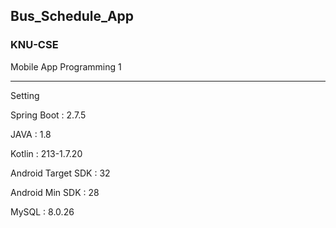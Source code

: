 ## Bus_Schedule_App

### KNU-CSE
Mobile App Programming 1

---

Setting

Spring Boot : 2.7.5

JAVA : 1.8


Kotlin : 213-1.7.20

Android Target SDK : 32

Android Min SDK : 28


MySQL : 8.0.26
